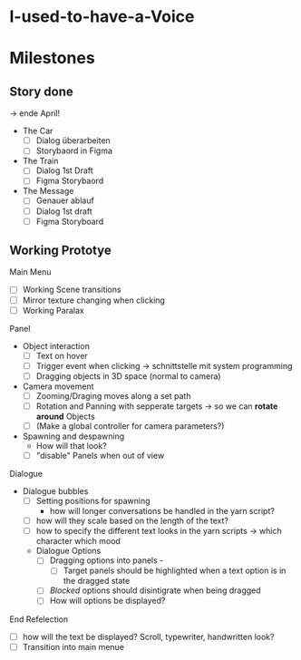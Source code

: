 # I-used-to-have-a-Voice

# Milestones 

## Story done 
-> ende April! 
- The Car 
	- [ ] Dialog überarbeiten 
	- [ ] Storybaord in Figma 
- The Train 
	- [ ] Dialog 1st Draft 
	- [ ] Figma Storybaord 
- The Message 
	- [ ] Genauer ablauf 
	- [ ] Dialog 1st draft 
	- [ ] Figma Storyboard 

## Working Prototye 
Main Menu 
- [ ] Working Scene transitions 
- [ ] Mirror texture changing when clicking 
- [ ] Working Paralax 

Panel
- Object interaction
	- [ ] Text on hover 
	- [ ] Trigger event when clicking -> schnittstelle mit system programming 
	- [ ] Dragging objects in 3D space (normal to camera)
- Camera movement 
	- [ ] Zooming/Draging moves along a set path 
	- [ ] Rotation and Panning with sepperate targets -> so we can **rotate around** Objects
	- [ ] (Make a global controller for camera parameters?)
- Spawning and despawning 
	- How will that look? 
	- [ ] "disable" Panels when out of view

Dialogue 
- Dialogue bubbles 
	- [ ]  Setting positions for spawning 
		- how will longer conversations be handled in the yarn script? 
	- [ ] how will they scale based on the length of the text? 
	- [ ] how to specify the different text looks in the yarn scripts -> which character which mood
	- Dialogue Options 
		- [ ] Dragging options into panels -
			- [ ] Target panels should be highlighted when a text option is in the dragged state
		- [ ] *Blocked* options should disintigrate when being dragged
		- [ ] How will options be displayed? 

End Refelection 
- [ ] how will the text be displayed? Scroll, typewriter, handwritten look? 
- [ ] Transition into main menue